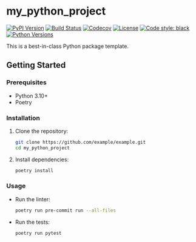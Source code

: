 # my_python_project

[![PyPI Version](https://img.shields.io/pypi/v/my_python_project)](https://pypi.org/project/my_python_project/)
[![Build Status](https://img.shields.io/github/actions/workflow/status/[USERNAME]/[REPO_NAME]/ci-cd.yml?branch=main)](https://github.com/[USERNAME]/[REPO_NAME]/actions/workflows/ci-cd.yml)
[![Codecov](https://img.shields.io/codecov/c/github/[USERNAME]/[REPO_NAME])](https://codecov.io/gh/[USERNAME]/[REPO_NAME])
[![License](https://img.shields.io/badge/License-Prosperity%203.0.0-blue.svg)](LICENSE)
[![Code style: black](https://img.shields.io/badge/code%20style-black-000000.svg)](https://github.com/psf/black)
[![Python Versions](https://img.shields.io/pypi/pyversions/my_python_project)](https://pypi.org/project/my_python_project)

This is a best-in-class Python package template.

## Getting Started

### Prerequisites

- Python 3.10+
- Poetry

### Installation

1.  Clone the repository:
    ```sh
    git clone https://github.com/example/example.git
    cd my_python_project
    ```
2.  Install dependencies:
    ```sh
    poetry install
    ```

### Usage

-   Run the linter:
    ```sh
    poetry run pre-commit run --all-files
    ```
-   Run the tests:
    ```sh
    poetry run pytest
    ```
